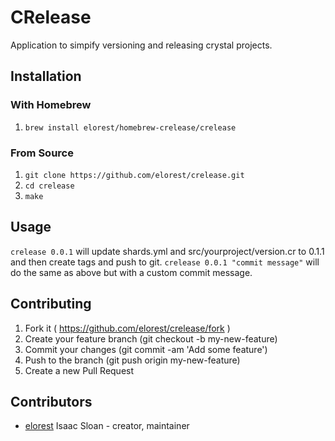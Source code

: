 # CRelease
                               
Application to simpify versioning and releasing crystal projects. 

## Installation                

### With Homebrew              
1. `brew install elorest/homebrew-crelease/crelease`

### From Source                
1. `git clone https://github.com/elorest/crelease.git`
2. `cd crelease`
3. `make`

## Usage

`crelease 0.0.1` will update shards.yml and src/yourproject/version.cr to 0.1.1 and then create tags and push to git.
`crelease 0.0.1 "commit message"` will do the same as above but with a custom commit message. 

## Contributing

1. Fork it ( https://github.com/elorest/crelease/fork )
2. Create your feature branch (git checkout -b my-new-feature)
3. Commit your changes (git commit -am 'Add some feature')
4. Push to the branch (git push origin my-new-feature)
5. Create a new Pull Request

## Contributors

- [elorest](https://github.com/elorest) Isaac Sloan - creator, maintainer
